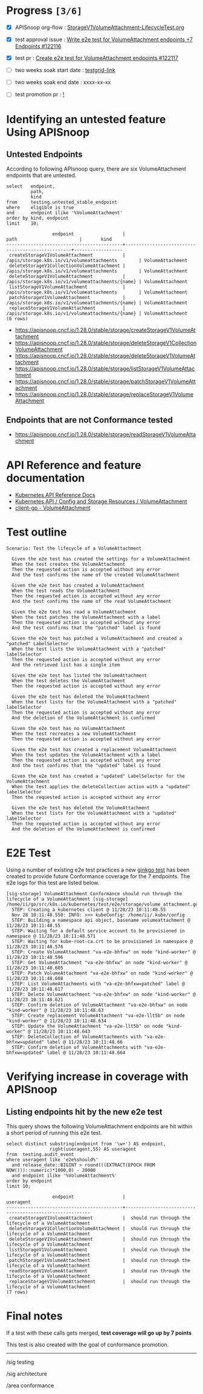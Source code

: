 # Progress <code>[3/6]</code>

-   [X] APISnoop org-flow : [StorageV1VolumeAttachment-LifecycleTest.org](https://github.com/apisnoop/ticket-writing/blob/master/StorageV1VolumeAttachment-LifecycleTest.org)
-   [X] test approval issue : [Write e2e test for VolumeAttachment endpoints +7 Endpoints #122116](https://issues.k8s.io/122116)
-   [X] test pr : [Create e2e test for VolumeAttachment endpoints #122117](https://pr.k8s.io/122117)
-   [ ] two weeks soak start date : [testgrid-link](https://testgrid.k8s.io/)
-   [ ] two weeks soak end date : xxxx-xx-xx
-   [ ] test promotion pr : [!](https://pr.k8s.io/)


# Identifying an untested feature Using APISnoop


## Untested Endpoints

According to following APIsnoop query, there are six VolumeAttachment endpoints that are untested.

```sql-mode
select   endpoint,
         path,
         kind
from     testing.untested_stable_endpoint
where    eligible is true
and      endpoint ilike '%VolumeAttachment'
order by kind, endpoint
limit    10;
```

```example
                 endpoint                  |                       path                       |       kind
-------------------------------------------+--------------------------------------------------+------------------
 createStorageV1VolumeAttachment           | /apis/storage.k8s.io/v1/volumeattachments        | VolumeAttachment
 deleteStorageV1CollectionVolumeAttachment | /apis/storage.k8s.io/v1/volumeattachments        | VolumeAttachment
 deleteStorageV1VolumeAttachment           | /apis/storage.k8s.io/v1/volumeattachments/{name} | VolumeAttachment
 listStorageV1VolumeAttachment             | /apis/storage.k8s.io/v1/volumeattachments        | VolumeAttachment
 patchStorageV1VolumeAttachment            | /apis/storage.k8s.io/v1/volumeattachments/{name} | VolumeAttachment
 replaceStorageV1VolumeAttachment          | /apis/storage.k8s.io/v1/volumeattachments/{name} | VolumeAttachment
(6 rows)

```

-   <https://apisnoop.cncf.io/1.28.0/stable/storage/createStorageV1VolumeAttachment>
-   <https://apisnoop.cncf.io/1.28.0/stable/storage/deleteStorageV1CollectionVolumeAttachment>
-   <https://apisnoop.cncf.io/1.28.0/stable/storage/deleteStorageV1VolumeAttachment>
-   <https://apisnoop.cncf.io/1.28.0/stable/storage/listStorageV1VolumeAttachment>
-   <https://apisnoop.cncf.io/1.28.0/stable/storage/patchStorageV1VolumeAttachment>
-   <https://apisnoop.cncf.io/1.28.0/stable/storage/replaceStorageV1VolumeAttachment>


## Endpoints that are not Conformance tested

-   <https://apisnoop.cncf.io/1.28.0/stable/storage/readStorageV1VolumeAttachment>


# API Reference and feature documentation

-   [Kubernetes API Reference Docs](https://kubernetes.io/docs/reference/kubernetes-api/)
-   [Kubernetes API / Config and Storage Resources / VolumeAttachment](https://kubernetes.io/docs/reference/kubernetes-api/config-and-storage-resources/volume-attachment-v1/)
-   [client-go - VolumeAttachment](https://github.com/kubernetes/client-go/blob/master/kubernetes/typed/storage/v1/volumeattachment.go)


# Test outline

```
Scenario: Test the lifecycle of a VolumeAttachment

  Given the e2e test has created the settings for a VolumeAttachment
  When the test creates the VolumeAttachment
  Then the requested action is accepted without any error
  And the test confirms the name of the created VolumeAttachment

  Given the e2e test has created a VolumeAttachment
  When the test reads the VolumeAttachment
  Then the requested action is accepted without any error
  And the test confirms the name of the read VolumeAttachment

  Given the e2e test has read a VolumeAttachment
  When the test patches the VolumeAttachment with a label
  Then the requested action is accepted without any error
  And the test confirms that the "patched" label is found

  Given the e2e test has patched a VolumeAttachment and created a "patched" LabelSelector
  When the test lists the VolumeAttachment with a "patched" labelSelector
  Then the requested action is accepted without any error
  And the retrieved list has a single item

  Given the e2e test has listed the VolumeAttachment
  When the test deletes the VolumeAttachment
  Then the requested action is accepted without any error

  Given the e2e test has deleted the VolumeAttachment
  When the test lists for the VolumeAttachment with a "patched" labelSelector
  Then the requested action is accepted without any error
  And the deletion of the VolumeAttachment is confirmed

  Given the e2e test has no VolumeAttachment
  When the test recreates a new VolumeAttachment
  Then the requested action is accepted without any error

  Given the e2e test has created a replacement VolumeAttachment
  When the test updates the VolumeAttachment with a label
  Then the requested action is accepted without any error
  And the test confirms that the "updated" label is found

  Given the e2e test has created a "updated" LabelSelector for the VolumeAttachment
  When the test applies the deleteCollection action with a "updated" labelSelector
  Then the requested action is accepted without any error

  Given the e2e test has deleted the VolumeAttachment
  When the test lists for the VolumeAttachment with a "updated" labelSelector
  Then the requested action is accepted without any error
  And the deletion of the VolumeAttachment is confirmed

```


# E2E Test

Using a number of existing e2e test practices a new [ginkgo test](https://github.com/ii/kubernetes/blob/create-volume-attachment-lifecycle-test/test/e2e/storage/volume_attachment.go#L44-L159) has been created to provide future Conformance coverage for the 7 endpoints. The e2e logs for this test are listed below.

```
[sig-storage] VolumeAttachment Conformance should run through the lifecycle of a VolumeAttachment [sig-storage]
/home/ii/go/src/k8s.io/kubernetes/test/e2e/storage/volume_attachment.go:44
  STEP: Creating a kubernetes client @ 11/28/23 10:11:48.55
  Nov 28 10:11:48.550: INFO: >>> kubeConfig: /home/ii/.kube/config
  STEP: Building a namespace api object, basename volumeattachment @ 11/28/23 10:11:48.55
  STEP: Waiting for a default service account to be provisioned in namespace @ 11/28/23 10:11:48.571
  STEP: Waiting for kube-root-ca.crt to be provisioned in namespace @ 11/28/23 10:11:48.576
  STEP: Create VolumeAttachment "va-e2e-bhfxw" on node "kind-worker" @ 11/28/23 10:11:48.596
  STEP: Get VolumeAttachment "va-e2e-bhfxw" on node "kind-worker" @ 11/28/23 10:11:48.605
  STEP: Patch VolumeAttachment "va-e2e-bhfxw" on node "kind-worker" @ 11/28/23 10:11:48.608
  STEP: List VolumeAttachments with "va-e2e-bhfxw=patched" label @ 11/28/23 10:11:48.617
  STEP: Delete VolumeAttachment "va-e2e-bhfxw" on node "kind-worker" @ 11/28/23 10:11:48.621
  STEP: Confirm deletion of VolumeAttachment "va-e2e-bhfxw" on node "kind-worker" @ 11/28/23 10:11:48.63
  STEP: Create replacement VolumeAttachment "va-e2e-llt5b" on node "kind-worker" @ 11/28/23 10:11:48.634
  STEP: Update the VolumeAttachment "va-e2e-llt5b" on node "kind-worker" @ 11/28/23 10:11:48.643
  STEP: DeleteCollection of VolumeAttachments with "va-e2e-bhfxw=updated" label @ 11/28/23 10:11:48.66
  STEP: Confirm deletion of VolumeAttachments with "va-e2e-bhfxw=updated" label @ 11/28/23 10:11:48.664
```


# Verifying increase in coverage with APISnoop


## Listing endpoints hit by the new e2e test

This query shows the following VolumeAttachment endpoints are hit within a short period of running this e2e test.

```sql-mode
select distinct substring(endpoint from '\w+') AS endpoint,
                right(useragent,55) AS useragent
from  testing.audit_event
where useragent like 'e2e%should%'
  and release_date::BIGINT > round(((EXTRACT(EPOCH FROM NOW()))::numeric)*1000,0) - 20000
  and endpoint ilike '%VolumeAttachment%'
order by endpoint
limit 10;
```

```example
                 endpoint                  |                        useragent
-------------------------------------------+---------------------------------------------------------
 createStorageV1VolumeAttachment           |  should run through the lifecycle of a VolumeAttachment
 deleteStorageV1CollectionVolumeAttachment |  should run through the lifecycle of a VolumeAttachment
 deleteStorageV1VolumeAttachment           |  should run through the lifecycle of a VolumeAttachment
 listStorageV1VolumeAttachment             |  should run through the lifecycle of a VolumeAttachment
 patchStorageV1VolumeAttachment            |  should run through the lifecycle of a VolumeAttachment
 readStorageV1VolumeAttachment             |  should run through the lifecycle of a VolumeAttachment
 replaceStorageV1VolumeAttachment          |  should run through the lifecycle of a VolumeAttachment
(7 rows)

```


# Final notes

If a test with these calls gets merged, **test coverage will go up by 7 points**

This test is also created with the goal of conformance promotion.

---

/sig testing

/sig architecture

/area conformance